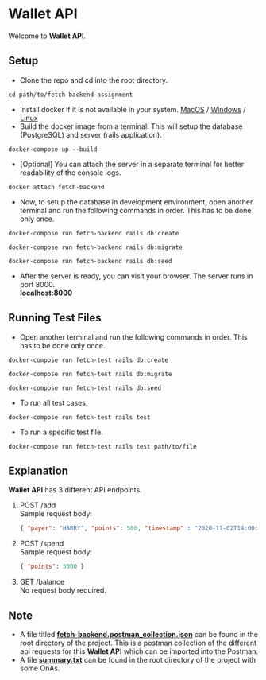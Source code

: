 # Wallet API
  
Welcome to **Wallet API**. 
  
## Setup
  
 - Clone the repo and cd into the root directory.  
 ```shell
 cd path/to/fetch-backend-assignment
 ```  
 - Install docker if it is not available in your system. [MacOS](https://docs.docker.com/desktop/install/mac-install/) / [Windows](https://docs.docker.com/desktop/install/windows-install/) / [Linux](https://docs.docker.com/desktop/install/linux/)
 - Build the docker image from a terminal. This will setup the database (PostgreSQL) and server (rails application).  
 ```shell
 docker-compose up --build
 ```  
 - [Optional] You can attach the server in a separate terminal for better readability of the console logs.  
 ```shell
 docker attach fetch-backend
 ```  
 - Now, to setup the database in development environment, open another terminal and run the following commands in order. This has to be done only once.  
 ```shell
 docker-compose run fetch-backend rails db:create
  
 docker-compose run fetch-backend rails db:migrate
  
 docker-compose run fetch-backend rails db:seed
 ```  
 - After the server is ready, you can visit your browser. The server runs in port 8000.  
 **localhost:8000**  
  
## Running Test Files
  
- Open another terminal and run the following commands in order. This has to be done only once.  
 ```shell
 docker-compose run fetch-test rails db:create
 ```  

 ```shell
 docker-compose run fetch-test rails db:migrate
 ```  
 ```shell
 docker-compose run fetch-test rails db:seed
 ```  
- To run all test cases.  
 ```shell
 docker-compose run fetch-test rails test
 ```  
- To run a specific test file.  
 ```shell
 docker-compose run fetch-test rails test path/to/file
 ```  

## Explanation  
  
**Wallet API** has 3 different API endpoints.  

 1.  POST /add  
		Sample request body:  
 
		```json
		{ "payer": "HARRY", "points": 500, "timestamp" : "2020-11-02T14:00:00Z" }
		```  

 2.  POST /spend  
		 Sample request body:   

		```json
		{ "points": 5000 }
		```  
 3.  GET /balance  
		 No request body required.  

## Note
  
- A file titled **[fetch-backend.postman_collection.json](./fetch-backend.postman_collection.json)** can be found in the root directory of the project. This is  a postman collection of the different api requests for this **Wallet API** which can be imported into the Postman.  
- A file **[summary.txt](./summary.txt)** can be found in the root directory of the project with some QnAs.  

